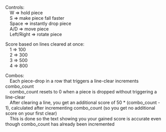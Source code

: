 Controls:<br>
&emsp;W => hold piece<br>
&emsp;S => make piece fall faster<br>
&emsp;Space => instantly drop piece<br>
&emsp;A/D => move piece<br>
&emsp;Left/Right => rotate piece

Score based on lines cleared at once:<br>
&emsp;1 => 100<br>
&emsp;2 => 300<br>
&emsp;3 => 500<br>
&emsp;4 => 800

Combos:<br>
&emsp;Each piece-drop in a row that triggers a line-clear increments combo_count<br>
&emsp;combo_count resets to 0 when a piece is dropped without triggering a line-clear<br>
&emsp;After clearing a line, you get an additional score of 50 * (combo_count - 1), calculated after incrementing combo_count (so you get no additional score on your first clear)<br>
&emsp;This is done so the text showing you your gained score is accurate even though combo_count has already been incremented